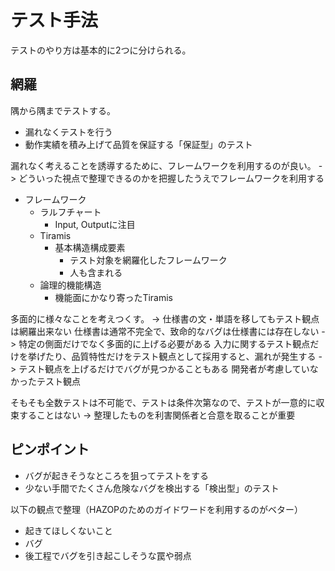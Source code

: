 # テスト手法
テストのやり方は基本的に2つに分けられる。

## 網羅
隅から隅までテストする。
* 漏れなくテストを行う
* 動作実績を積み上げて品質を保証する「保証型」のテスト

漏れなく考えることを誘導するために、フレームワークを利用するのが良い。
-> どういった視点で整理できるのかを把握したうえでフレームワークを利用する

* フレームワーク
  * ラルフチャート
    * Input, Outputに注目
  * Tiramis
    * 基本構造構成要素
      * テスト対象を網羅化したフレームワーク
      * 人も含まれる
  * 論理的機能構造
    * 機能面にかなり寄ったTiramis

多面的に様々なことを考えつくす。
-> 仕様書の文・単語を移してもテスト観点は網羅出来ない
    仕様書は通常不完全で、致命的なバグは仕様書には存在しない
-> 特定の側面だけでなく多面的に上げる必要がある
    入力に関するテスト観点だけを挙げたり、品質特性だけをテスト観点として採用すると、漏れが発生する
-> テスト観点を上げるだけでバグが見つかることもある
    開発者が考慮していなかったテスト観点

そもそも全数テストは不可能で、テストは条件次第なので、テストが一意的に収束することはない
-> 整理したものを利害関係者と合意を取ることが重要

## ピンポイント
* バグが起きそうなところを狙ってテストをする
* 少ない手間でたくさん危険なバグを検出する「検出型」のテスト

以下の観点で整理（HAZOPのためのガイドワードを利用するのがベター）
* 起きてほしくないこと
* バグ
* 後工程でバグを引き起こしそうな罠や弱点
